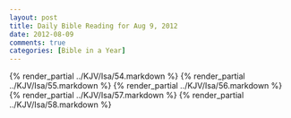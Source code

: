 ```yaml
---
layout: post
title: Daily Bible Reading for Aug 9, 2012
date: 2012-08-09
comments: true
categories: [Bible in a Year]
---
```

{% render_partial ../KJV/Isa/54.markdown %}
{% render_partial ../KJV/Isa/55.markdown %}
{% render_partial ../KJV/Isa/56.markdown %}
{% render_partial ../KJV/Isa/57.markdown %}
{% render_partial ../KJV/Isa/58.markdown %}
